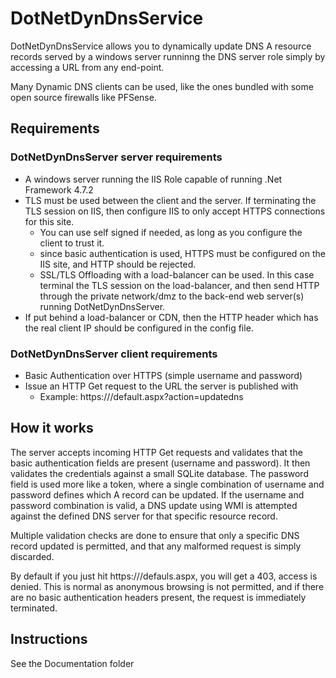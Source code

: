 
# DotNetDynDnsService

DotNetDynDnsService allows you to dynamically update DNS A resource records served by a windows server runninng the DNS server role simply by accessing a URL from any end-point.

Many Dynamic DNS clients can be used, like the ones bundled with some open source firewalls like PFSense.

## Requirements

### DotNetDynDnsServer server requirements

* A windows server running the IIS Role capable of running .Net Framework 4.7.2
* TLS must be used between the client and the server. If terminating the TLS session on IIS, then configure IIS to only accept HTTPS connections for this site. 
    * You can use self signed if needed, as long as you configure the client to trust it.
    * since basic authentication is used, HTTPS must be configured on the IIS site, and HTTP should be rejected.
    * SSL/TLS Offloading with a load-balancer can be used. In this case terminal the TLS session on the load-balancer, and then send HTTP through the private network/dmz 
      to the back-end web server(s) running DotNetDynDnsServer.
* If put behind a load-balancer or CDN, then the HTTP header which has the real client IP should be configured in the config file.

### DotNetDynDnsServer client requirements

* Basic Authentication over HTTPS (simple username and password)
* Issue an HTTP Get request to the URL the server is published with
    * Example: https://<serverurl>/default.aspx?action=updatedns

## How it works

The server accepts incoming HTTP Get requests and validates that the basic authentication fields are present (username and password). 
It then validates the credentials against a small SQLite database. The password field is used more like a token, where a single combination of username and password defines which A record can be updated.
If the username and password combination is valid, a DNS update using WMI is attempted against the defined DNS server for that specific resource record.

Multiple validation checks are done to ensure that only a specific DNS record updated is permitted, and that any malformed request is simply discarded.

By default if you just hit https://<sercerurl>/defauls.aspx, you will get a 403, access is denied. This is normal as anonymous browsing is not permitted, and if there are no basic authentication headers present, the request is immediately terminated.

## Instructions

See the Documentation folder